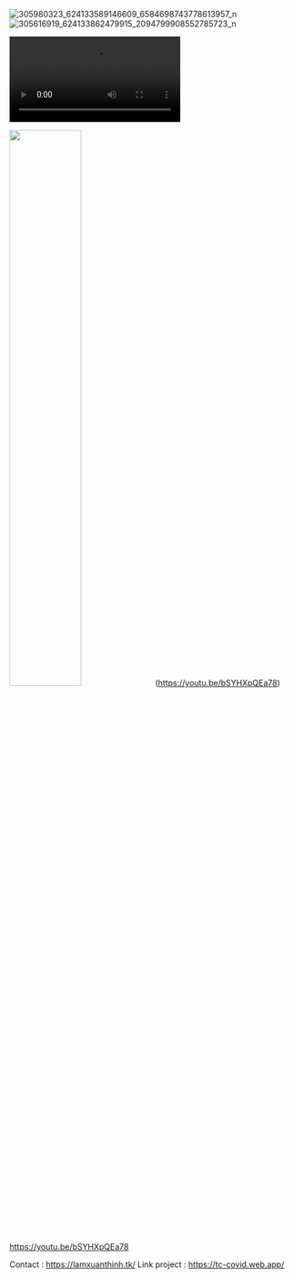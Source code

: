 ![305980323_624133589146609_6584698743778613957_n](https://user-images.githubusercontent.com/94306642/209430159-700f8a4b-3299-4cb6-8715-e9479adad984.JPG)
![305616919_624133862479915_2094799908552785723_n](https://user-images.githubusercontent.com/94306642/209430180-85376faa-c33e-49f1-ae26-980c4974d9f8.JPG)

<video src="https://youtu.be/bSYHXpQEa78"></video>

[<img src="https://img.youtube.com/vi/bSYHXpQEa78/maxresdefault.jpg" width="50%">](https://youtu.be/bSYHXpQEa78)
(https://youtu.be/bSYHXpQEa78)
https://youtu.be/bSYHXpQEa78


Contact : https://lamxuanthinh.tk/
Link project : https://tc-covid.web.app/
